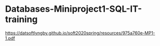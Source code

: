 # Databases-Miniproject1-SQL-IT-training

https://datsoftlyngby.github.io/soft2020spring/resources/975a760e-MP1-1.pdf
